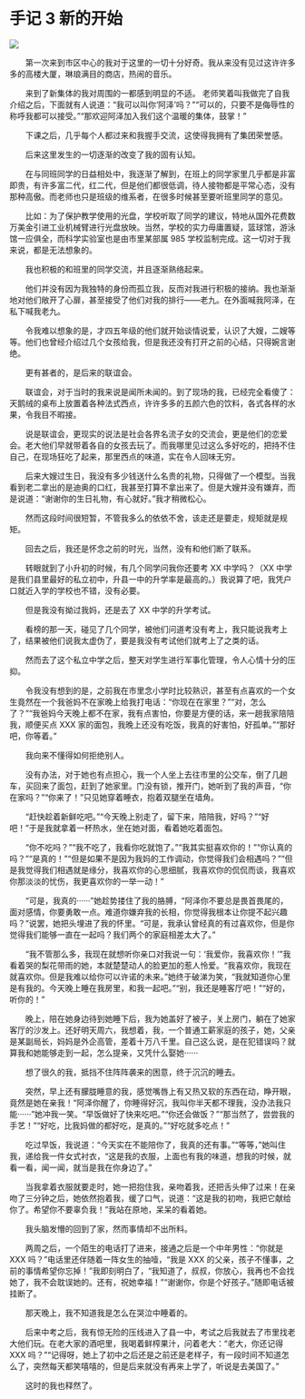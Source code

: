 # 手记 3 新的开始

![](https://images.weserv.nl/?url=https://i0.hdslb.com/bfs/album/822826025b9595c1c6cf63358cd491b43f65a507.jpg)

&emsp;&emsp;第一次来到市区中心的我对于这里的一切十分好奇。我从来没有见过这许许多多的高楼大厦，琳琅满目的商店，热闹的音乐。

&emsp;&emsp;来到了新集体的我对周围的一都感到明显的不适。
老师笑着叫我做完了自我介绍之后，下面就有人说道：“我可以叫你‘阿泽’吗？”“可以的，只要不是侮辱性的称呼我都可以接受。”“那欢迎阿泽加入我们这个温暖的集体，鼓掌！”

&emsp;&emsp;下课之后，几乎每个人都过来和我握手交流，这使得我拥有了集团荣誉感。

&emsp;&emsp;后来这里发生的一切逐渐的改变了我的固有认知。

&emsp;&emsp;在与同班同学的日益相处中，我逐渐了解到，在班上的同学家里几乎都是非富即贵，有许多富二代，红二代，但是他们都很低调，待人接物都是平常心态，没有那种高傲。而老师也只是班级的维系者，在很多时候甚至要听班里同学的意见。

&emsp;&emsp;比如：为了保护教学使用的光盘，学校听取了同学的建议，特地从国外花费数万美金引进工业机械臂进行光盘放映。当然，学校的实力毋庸置疑，篮球馆，游泳馆一应俱全，而科学实验室也是由市里某部属 985 学校监制完成。这一切对于我来说，都是无法想象的。

&emsp;&emsp;我也积极的和班里的同学交流，并且逐渐熟络起来。

&emsp;&emsp;他们并没有因为我独特的身份而孤立我，反而对我进行积极的接纳。我也渐渐地对他们敞开了心扉，甚至接受了他们对我的排行——老九。在外面喊我阿泽，在私下喊我老九。

&emsp;&emsp;令我难以想象的是，才四五年级的他们就开始谈情说爱，认识了大嫂，二嫂等等。他们也曾经介绍过几个女孩给我，但是我还没有打开之前的心结，只得婉言谢绝。

&emsp;&emsp;更有甚者的，是后来的联谊会。

&emsp;&emsp;联谊会，对于当时的我来说是闻所未闻的。到了现场的我，已经完全看傻了：天鹅绒的桌布上放置着各种法式西点，许许多多的五颜六色的饮料，各式各样的水果，令我目不暇接。

&emsp;&emsp;说是联谊会，更现实的说法是社会各界名流子女的交流会，更是他们的恋爱会。老大他们早就带着各自的女孩去玩了。而我哪里见过这么多好吃的，把持不住自己，在现场狂吃了起来，那里西点的味道，实在令人回味无穷。

&emsp;&emsp;后来大嫂过生日，我没有多少钱送什么名贵的礼物，只得做了一个模型。当我看到老二拿出的是迪奥的口红，我甚至打算不拿出来了。但是大嫂并没有嫌弃，而是说道：“谢谢你的生日礼物，有心就好。”我才稍微松心。

&emsp;&emsp;然而这段时间很短暂，不管我多么的依依不舍，该走还是要走，规矩就是规矩。

&emsp;&emsp;回去之后，我还是怀念之前的时光，当然，没有和他们断了联系。

&emsp;&emsp;转眼就到了小升初的时候，有几个同学问我你还要考 XX 中学吗？（XX 中学是我们县里最好的私立初中，升县一中的升学率是最高的。）我说算了吧，我凭户口就近入学的学校也不错，没有必要。

&emsp;&emsp;但是我没有拗过我妈，还是去了 XX 中学的升学考试。

&emsp;&emsp;看榜的那一天，碰见了几个同学，被他们问道考没有考上，我只能说我考上了，结果被他们说我太虚伪了，要是我没有考试他们就考上了之类的话。

&emsp;&emsp;然而去了这个私立中学之后，整天对学生进行军事化管理，令人心情十分的压抑。

&emsp;&emsp;令我没有想到的是，之前我在市里念小学时比较熟识，甚至有点喜欢的一个女生竟然在一个我爸妈不在家晚上给我打电话：“你现在在家里？”“对，怎么了？”“我爸妈今天晚上都不在家，我有点害怕，你要是方便的话，来一趟我家陪陪我，顺便买点 XXX 家的面包，我晚上还没有吃饭，我真的好害怕，好孤单。”“那好吧，你等着。”

&emsp;&emsp;我向来不懂得如何拒绝别人。

&emsp;&emsp;没有办法，对于她也有点担心，我一个人坐上去往市里的公交车，倒了几趟车，买回来了面包，赶到了她家里。门没有锁，推开门，她听到了我的声音，“你在家吗？”“你来了！”只见她穿着睡衣，抱着双腿坐在墙角。

&emsp;&emsp;“赶快趁着新鲜吃吧。”“今天晚上别走了，留下来，陪陪我，好吗？”“好吧！”于是我就拿着一杯热水，坐在她对面，看着她吃着面包。

&emsp;&emsp;“你不吃吗？”“我不吃了，我看你吃就饱了。”“我其实挺喜欢你的！”“你认真的吗？”“是真的！”“但是如果不是因为我妈的工作调动，你觉得我们会相遇吗？”“但是我觉得我们相遇就是缘分，我喜欢你的心思细腻，我喜欢你的侃侃而谈，我喜欢你那淡淡的忧伤，我更喜欢你的一举一动！”

&emsp;&emsp;“可是，我真的······”她趁势搂住了我的胳膊，“阿泽你不要总是畏首畏尾的，面对感情，你要勇敢一点。难道你嫌弃我的长相，你觉得我根本让你提不起兴趣吗？”说罢，她把头埋进了我的怀里。“可是，我承认曾经真的有过喜欢你，但是你觉得我们能够一直在一起吗？我们两个的家庭相差太大了。”

&emsp;&emsp;“我不管那么多，我现在就想听你亲口对我说一句：‘我爱你，我喜欢你！’”我看着哭的梨花带雨的她，本就楚楚动人的脸更加的惹人怜爱。“我喜欢你，我现在就喜欢你。但是我难以给你可以许诺的未来。”她终于破涕为笑，“我就知道你心里是有我的。今天晚上睡在我房里，和我一起吧。”“别，我还是睡客厅吧！”“好的，听你的！”

&emsp;&emsp;晚上，陪在她身边待到她睡下后，我为她盖好了被子，关上房门，躺在了她家客厅的沙发上。还好明天周六，我想着，我，一个普通工薪家庭的孩子，她，父亲是某副局长，妈妈是外企高管，差着十万八千里。自己这么说，是在犯错误吗？就算我和她能够走到一起，怎么提亲，又凭什么娶她······

&emsp;&emsp;想了很久的我，抵挡不住阵阵袭来的困意，终于沉沉的睡去。

&emsp;&emsp;突然，早上还有朦胧睡意的我，感觉嘴唇上有又热又软的东西在动，睁开眼，竟然是她在亲我！“阿泽你醒了，你睡得好沉，我叫你半天都不理我，没办法我只能······”她冲我一笑。“早饭做好了快来吃吧。”“你还会做饭？”“那当然了，尝尝我的手艺！”“好吃，比我妈做的都好吃，是真的。”“好吃就多吃点！”

&emsp;&emsp;吃过早饭，我说道：“今天实在不能陪你了，我真的还有事。”“等等，”她叫住我，递给我一件女式衬衣，“这是我的衣服，上面也有我的味道，想我的时候，就看一看，闻一闻，就当是我在你身边了。”

&emsp;&emsp;当我拿着衣服就要走时，她一把抱住我，亲吻着我，还把舌头伸了过来！在亲吻了三分钟之后，她依然抱着我，缓了口气，说道：“这是我的初吻，我把它献给你了。希望你不要辜负我！”我站在原地，呆呆的看着她。

&emsp;&emsp;我头脑发懵的回到了家，然而事情却不出所料。

&emsp;&emsp;两周之后，一个陌生的电话打了进来，接通之后是一个中年男性：“你就是 XXX 吗？”电话里还伴随着一阵女生的抽噎，“我是 XXX 的父亲，孩子不懂事，之前的事情希望你忘掉！”我即刻明白了，“我知道了，叔叔，你放心，我再也不会找她了，我不会耽误她的。还有，祝她幸福！”“谢谢你，你是个好孩子。”随即电话被挂断了。

&emsp;&emsp;那天晚上，我不知道我是怎么在哭泣中睡着的。

&emsp;&emsp;后来中考之后，我有惊无险的压线进入了县一中，考试之后我就去了市里找老大他们玩。在老大家的酒吧里，我喝着鲜榨果汁，问着老大：“老大，你还记得 XXX 吗？”“记得呀，她上了初中之后还是之前还是老样子，有一段时间不知道怎么了，突然每天都笑嘻嘻的，但是后来就没有再来上学了，听说是去美国了。”

&emsp;&emsp;这时的我也释然了。

